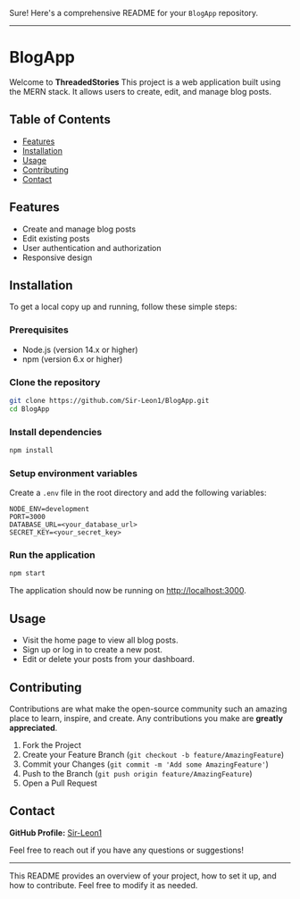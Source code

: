 Sure! Here's a comprehensive README for your `BlogApp` repository.

---

# BlogApp

Welcome to **ThreadedStories** This project is a web application built using the MERN stack. It allows users to create, edit, and manage blog posts.

## Table of Contents
- [Features](#features)
- [Installation](#installation)
- [Usage](#usage)
- [Contributing](#contributing)
- [Contact](#contact)

## Features
- Create and manage blog posts
- Edit existing posts
- User authentication and authorization
- Responsive design

## Installation
To get a local copy up and running, follow these simple steps:

### Prerequisites
- Node.js (version 14.x or higher)
- npm (version 6.x or higher)

### Clone the repository
```bash
git clone https://github.com/Sir-Leon1/BlogApp.git
cd BlogApp
```

### Install dependencies
```bash
npm install
```

### Setup environment variables
Create a `.env` file in the root directory and add the following variables:
```
NODE_ENV=development
PORT=3000
DATABASE_URL=<your_database_url>
SECRET_KEY=<your_secret_key>
```

### Run the application
```bash
npm start
```

The application should now be running on [http://localhost:3000](http://localhost:3000).

## Usage
- Visit the home page to view all blog posts.
- Sign up or log in to create a new post.
- Edit or delete your posts from your dashboard.

## Contributing
Contributions are what make the open-source community such an amazing place to learn, inspire, and create. Any contributions you make are **greatly appreciated**.

1. Fork the Project
2. Create your Feature Branch (`git checkout -b feature/AmazingFeature`)
3. Commit your Changes (`git commit -m 'Add some AmazingFeature'`)
4. Push to the Branch (`git push origin feature/AmazingFeature`)
5. Open a Pull Request

## Contact
**GitHub Profile:** [Sir-Leon1](https://github.com/Sir-Leon1)

Feel free to reach out if you have any questions or suggestions!

---

This README provides an overview of your project, how to set it up, and how to contribute. Feel free to modify it as needed.
